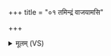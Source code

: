 +++
title = "०१ तमिन्द्रं वाजयामसि"

+++
<details><summary>मूलम् (VS)</summary>

तमिन्द्रं॑ वाजयामसि म॒हे वृ॒त्राय॒ हन्त॑वे।  
स वृषा॑ वृष॒भो भु॑वत् ॥
</details>